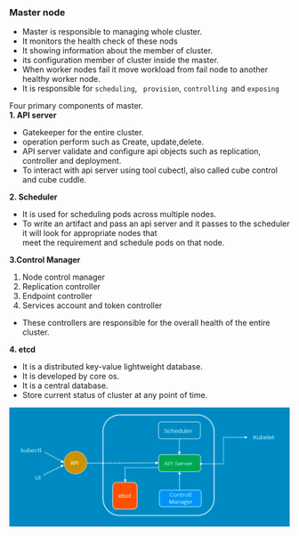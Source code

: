 ### Master node
* Master is responsible to managing whole cluster.  
* It monitors the health check of these nods   
* It showing information about the member of cluster.  
* its configuration member of cluster inside the master.  
* When worker nodes fail it move workload from fail node to another healthy worker node.   
* It is responsible for `scheduling`, ` provision`, `controlling `and `exposing`    


Four primary components of master.    
**1. API server** 
* Gatekeeper for the entire cluster.  
* operation perform such as Create, update,delete.     
* API server validate and configure api objects such as replication, controller and deployment.     
* To interact with api server using tool cubectl, also called cube control and cube cuddle.  

**2. Scheduler**  
* It is used for scheduling pods across multiple nodes.    
* To write an artifact and pass an api  server and it passes to the scheduler it will look for appropriate nodes that    
meet the requirement and schedule pods on that node.    

**3.Control Manager**  
1. Node control manager   
2. Replication controller    
3. Endpoint controller    
4. Services account and token controller    
* These controllers are responsible  for the overall health of the entire cluster.     

**4. etcd**  
* It is a distributed key-value lightweight database.     
* It is developed by core os.   
* It is a central database.     
* Store current status of cluster at any point of time.   

![](https://github.com/MaazMS/Kubernetes/blob/k8s/components_doc/images/master.png?raw=true)  


 
 
   


 
   
